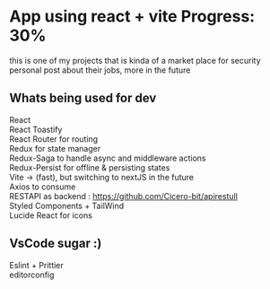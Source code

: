 # App using react + vite Progress: 30%

this is one of my projects that is kinda of a market place for security personal post about their jobs, more in the future


## Whats being used for dev

React <br/>
React Toastify <br/>
React Router for routing <br/>
Redux for state manager <br/>
Redux-Saga to handle async and middleware actions <br/>
Redux-Persist for offline & persisting states <br/>
Vite -> (fast), but switching to nextJS in the future <br/>
Axios to consume <br/>
RESTAPI as backend : https://github.com/Cicero-bit/apirestull <br/>
Styled Components + TailWind <br/>
Lucide React for icons


## VsCode sugar :)

Eslint + Prittier <br/>
editorconfig
